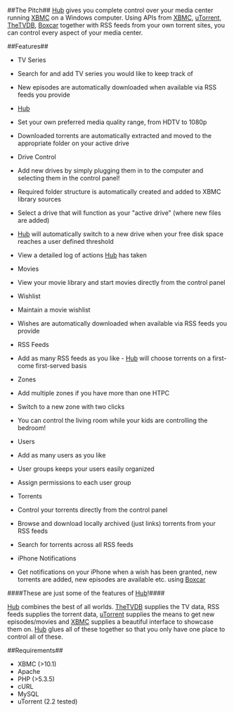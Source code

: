 ##The Pitch##
[Hub][6] gives you complete control over your media center running [XBMC][1] on a Windows computer. Using APIs from [XBMC][2], [uTorrent][3], [TheTVDB][4], [Boxcar][5] together with RSS feeds from your own torrent sites, you can control every aspect of your media center.

##Features##

* TV Series
 * Search for and add TV series you would like to keep track of
 * New episodes are automatically downloaded when available via RSS feeds you provide

* [Hub][6]
 * Set your own preferred media quality range, from HDTV to 1080p
 * Downloaded torrents are automatically extracted and moved to the appropriate folder on your active drive

* Drive Control
 * Add new drives by simply plugging them in to the computer and selecting them in the control panel!
 * Required folder structure is automatically created and added to XBMC library sources
 * Select a drive that will function as your "active drive" (where new files are added)
 * [Hub][6] will automatically switch to a new drive when your free disk space reaches a user defined threshold
 * View a detailed log of actions [Hub][6] has taken
 
* Movies
 * View your movie library and start movies directly from the control panel

* Wishlist
 * Maintain a movie wishlist
 * Wishes are automatically downloaded when available via RSS feeds you provide
 
* RSS Feeds
 * Add as many RSS feeds as you like - [Hub][6] will choose torrents on a first-come first-served basis

* Zones
 * Add multiple zones if you have more than one HTPC
 * Switch to a new zone with two clicks
 * You can control the living room while your kids are controlling the bedroom!

* Users
 * Add as many users as you like
 * User groups keeps your users easily organized
 * Assign permissions to each user group
 
* Torrents
 * Control your torrents directly from the control panel
 * Browse and download locally archived (just links) torrents from your RSS feeds
 * Search for torrents across all RSS feeds

* iPhone Notifications
 * Get notifications on your iPhone when a wish has been granted, new torrents are added, new episodes are available etc. using [Boxcar][5]
 
####These are just some of the features of [Hub][6]!####

[Hub][6] combines the best of all worlds. [TheTVDB][4] supplies the TV data, RSS feeds supplies the torrent data, [uTorrent][3] supplies the means to get new episodes/movies and [XBMC][1] supplies a beautiful interface to showcase them on. [Hub][6] glues all of these together so that you only have one place to control all of these.

##Requirements##

* XBMC (>10.1)
* Apache
* PHP (>5.3.5)
 * cURL
* MySQL
* uTorrent (2.2 tested)

[1]: http://xbmc.org/
[2]: http://xbmc.org/
[3]: http://utorrent.com/
[4]: http://thetvdb.org/
[5]: http://boxcar.io/
[6]: http://hubapp.net/